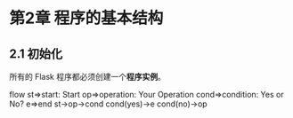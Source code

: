 # 第2章 程序的基本结构

## 2.1 初始化

所有的 Flask 程序都必须创建一个**程序实例**。

flow
st=>start: Start
op=>operation: Your Operation
cond=>condition: Yes or No?
e=>end
st->op->cond
cond(yes)->e
cond(no)->op